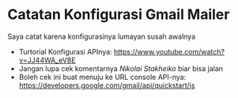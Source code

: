 # Catatan Konfigurasi Gmail Mailer

Saya catat karena konfigurasinya lumayan susah awalnya

- Turtorial Konfigurasi APInya:
  https://www.youtube.com/watch?v=JJ44WA_eV8E
- Jangan lupa cek komentarnya *Nikolai Stakheiko* biar bisa jalan
- Boleh cek ini buat menuju ke URL console API-nya:
  https://developers.google.com/gmail/api/quickstart/js